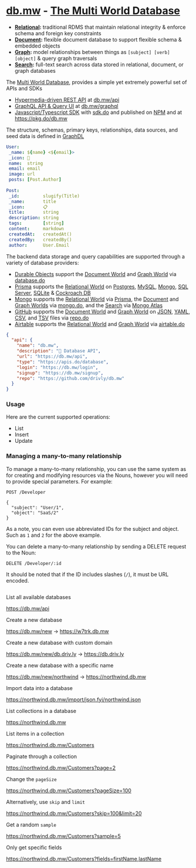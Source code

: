 # [db.mw](https://db.mw) - [The Multi World Database](https://db.mw)

- **[Relational](#):** traditional RDMS that maintain relational integrity & enforce schema and foreign key constraints
- **[Document](#):** flexible document database to support flexible schema & embedded objects
- **[Graph](#):** model relationships between things as `[subject] [verb] [object]` & query graph traversals
- **[Search](#):** full-text search across data stored in relational, document, or graph databases

The [Multi World Database](https://db.mw), provides a simple yet extremely powerful set of APIs and SDKs 

- [Hypermedia-driven REST API](https://db.mw/api) at [db.mw/api](https://db.mw/api)
- [GraphQL API & Query UI](https://db.mw/graphql) at [db.mw/graphql](https://db.mw/graphql)
- [Javascript/Typescript SDK](https://npmjs.com/db.mw) with [sdk.do](https://sdk.do) and published on [NPM](https://npmjs.com/db.mw) and at https://pkg.do/db.mw

The structure, schemas, primary keys, relationships, data sources, and seed data is defined in [GraphDL](https://graphdl.org)

```yaml
User:
 _name: ${name} <${email}>
 _icon: 🧑
 name:  string
 email: email
 image: url
 posts: [Post.Author]
 
Post:
 _id:         slugify(Title)
 _name:       title
 _icon:       📋
 title:       string
 description: string
 tags:        [string]
 content:     markdown
 createdAt:   createdAt()
 createdBy:   createdBy()
 author:      User.Email
```

The backend data storage and query capabilities are supported through a variety of database providers:

- [Durable Objects](#) support the [Document World](#) and [Graph World](#) via [database.do](https://database.do)
- [Prisma](#) supports the [Relational World](#) on [Postgres](#), [MySQL](#), [Mongo](#), [SQL Server](#), [SQLite](#) & [Cockroach DB](#)
- [Mongo](#) supports the [Relational World](#) via [Prisma](#), the [Document](#) and [Graph Worlds](#) via [mongo.do](https://mongo.do), and the [Search](#) via [Mongo Atlas](#)
- [GitHub](#) supports the [Document World](#) and [Graph World](#) on [JSON](#), [YAML](#), [CSV](#), and [TSV](#) files via [repo.do](https://repo.do)
- [Airtable](#) supports the [Relational World](#) and [Graph World](#) via [airtable.do](https://airtable.do)

```json
{
  "api": {
    "name": "db.mw",
    "description": "🚀 Database API",
    "url": "https://db.mw/api",
    "type": "https://apis.do/database",
    "login": "https://db.mw/login",
    "signup": "https://db.mw/signup",
    "repo": "https://github.com/drivly/db.mw"
  }
}
```

### Usage

Here are the current supported operations:
- List
- Insert
- Update

### Managing a many-to-many relationship

To manage a many-to-many relationship, you can use the same system as for creating and modifying resources via the Nouns, however you will need to provide special parameters. For example:

```http
POST /Developer

{
  "subject": "User/1",
  "object": "SaaS/2"
}
```

As a note, you can even use abbreviated IDs for the subject and object. Such as `1` and `2` for the above example.

You can delete a many-to-many relationship by sending a DELETE request to the Noun:

```http
DELETE /Developer/:id
```

It should be noted that if the ID includes slashes (`/`), it must be URL encoded.

```yaml
```

List all available databases 

https://db.mw/api

Create a new database

https://db.mw/new -> https://w7trk.db.mw

Create a new database with custom domain

https://db.mw/new/db.driv.ly -> https://db.driv.ly

Create a new database with a specific name

https://db.mw/new/northwind -> https://northwind.db.mw

Import data into a database

https://northwind.db.mw/import/json.fyi/northwind.json

List collections in a database

https://northwind.db.mw

List items in a collection

https://northwind.db.mw/Customers

Paginate through a collection

https://northwind.db.mw/Customers?page=2

Change the `pageSize`

https://northwind.db.mw/Customers?pageSize=100

Alternatively, use `skip` and `limit`

https://northwind.db.mw/Customers?skip=100&limit=20

Get a random `sample`

https://northwind.db.mw/Customers?sample=5

Only get specific fields

https://northwind.db.mw/Customers?fields=firstName,lastName
